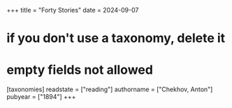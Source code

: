 +++
title = "Forty Stories"
date = 2024-09-07
# if you don't use a taxonomy, delete it
# empty fields not allowed
[taxonomies]
  readstate = ["reading"]
  authorname = ["Chekhov, Anton"]
  pubyear = ["1894"]
+++

